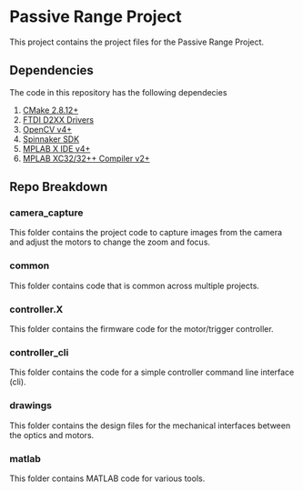 # Passive Range Project

This project contains the project files for the Passive Range Project.


## Dependencies

The code in this repository has the following dependecies

1. [CMake 2.8.12+](https://cmake.org/download/)
2. [FTDI D2XX Drivers](https://www.ftdichip.com/Drivers/D2XX.htm)
3. [OpenCV v4+](https://opencv.org/releases/)
4. [Spinnaker SDK](https://www.flir.com/products/spinnaker-sdk/)
5. [MPLAB X IDE v4+](https://www.microchip.com/mplab/mplab-x-ide)
6. [MPLAB XC32/32++ Compiler v2+](https://www.microchip.com/mplab/compilers)

## Repo Breakdown

### camera_capture

This folder contains the project code to capture images from the camera and adjust the motors to change the zoom and focus.

### common

This folder contains code that is common across multiple projects.

### controller.X

This folder contains the firmware code for the motor/trigger controller.

### controller_cli

This folder contains the code for a simple controller command line interface (cli).

### drawings

This folder contains the design files for the mechanical interfaces between the optics and motors.

### matlab

This folder contains MATLAB code for various tools.

